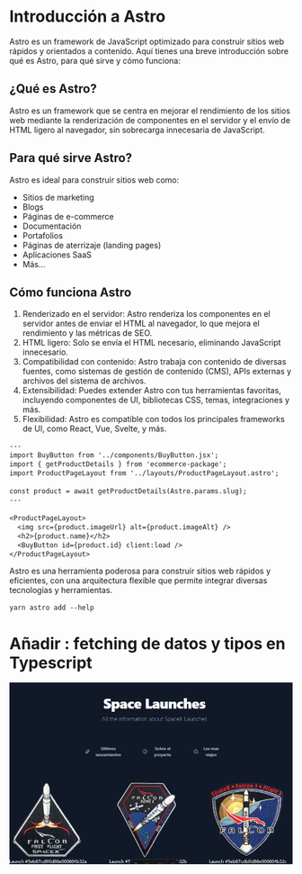# Introducción a Astro

Astro es un framework de JavaScript optimizado para construir sitios web rápidos y orientados a contenido. Aquí tienes una breve introducción sobre qué es Astro, para qué sirve y cómo funciona:

## ¿Qué es Astro?

Astro es un framework que se centra en mejorar el rendimiento de los sitios web mediante la renderización de componentes en el servidor y el envío de HTML ligero al navegador, sin sobrecarga innecesaria de JavaScript.

## Para qué sirve Astro?

Astro es ideal para construir sitios web como:

* Sitios de marketing
* Blogs
* Páginas de e-commerce
* Documentación
* Portafolios
* Páginas de aterrizaje (landing pages)
* Aplicaciones SaaS
* Más...

## Cómo funciona Astro

1. Renderizado en el servidor: Astro renderiza los componentes en el servidor antes de enviar el HTML al navegador, lo que mejora el rendimiento y las métricas de SEO.
2. HTML ligero: Solo se envía el HTML necesario, eliminando JavaScript innecesario.
3. Compatibilidad con contenido: Astro trabaja con contenido de diversas fuentes, como sistemas de gestión de contenido (CMS), APIs externas y archivos del sistema de archivos.
4. Extensibilidad: Puedes extender Astro con tus herramientas favoritas, incluyendo componentes de UI, bibliotecas CSS, temas, integraciones y más.
5. Flexibilidad: Astro es compatible con todos los principales frameworks de UI, como React, Vue, Svelte, y más.

```astro
---
import BuyButton from '../components/BuyButton.jsx';
import { getProductDetails } from 'ecommerce-package';
import ProductPageLayout from '../layouts/ProductPageLayout.astro';

const product = await getProductDetails(Astro.params.slug);
---

<ProductPageLayout>
  <img src={product.imageUrl} alt={product.imageAlt} />
  <h2>{product.name}</h2>
  <BuyButton id={product.id} client:load />
</ProductPageLayout>

```

Astro es una herramienta poderosa para construir sitios web rápidos y eficientes, con una arquitectura flexible que permite integrar diversas tecnologías y herramientas.

```astro
yarn astro add --help
```

# Añadir : fetching de datos  y tipos en Typescript

![Tux, the Linux mascot](/src//assets/images/image.png)